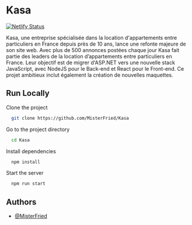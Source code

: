 # Kasa

[![Netlify Status](https://api.netlify.com/api/v1/badges/97189792-fa04-4f71-b589-355caa878c0d/deploy-status)](https://app.netlify.com/sites/phenomenal-sherbet-fd1804/deploys)

Kasa, une entreprise spécialisée dans la location d'appartements entre particuliers en France depuis près de 10 ans, lance une refonte majeure de son site web. Avec plus de 500 annonces postées chaque jour Kasa fait partie des leaders de la location d’appartements entre particuliers en France. Leur objectif est de migrer d'ASP.NET vers une nouvelle stack JavaScript, avec NodeJS pour le Back-end et React pour le Front-end. Ce projet ambitieux inclut également la création de nouvelles maquettes.

## Run Locally

Clone the project

```bash
  git clone https://github.com/MisterFried/Kasa
```

Go to the project directory

```bash
  cd Kasa
```

Install dependencies

```bash
  npm install
```

Start the server

```bash
  npm run start
```

## Authors

-   [@MisterFried](https://www.github.com/MisterFried)
